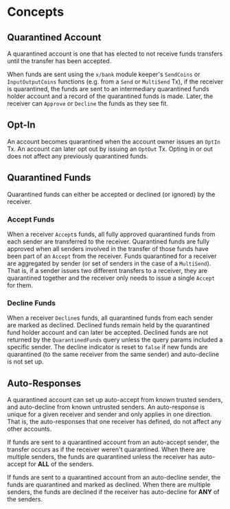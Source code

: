 # Concepts

## Quarantined Account

A quarantined account is one that has elected to not receive funds transfers until the transfer has been accepted.

When funds are sent using the `x/bank` module keeper's `SendCoins` or `InputOutputCoins` functions (e.g. from a `Send` or `MultiSend` Tx),
if the receiver is quarantined, the funds are sent to an intermediary quarantined funds holder account and a record of the quarantined funds is made.
Later, the receiver can `Approve` or `Decline` the funds as they see fit.

## Opt-In

An account becomes quarantined when the account owner issues an `OptIn` Tx.
An account can later opt out by issuing an `OptOut` Tx.
Opting in or out does not affect any previously quarantined funds.

## Quarantined Funds

Quarantined funds can either be accepted or declined (or ignored) by the receiver.

### Accept Funds

When a receiver `Accept`s funds, all fully approved quarantined funds from each sender are transferred to the receiver.
Quarantined funds are fully approved when all senders involved in the transfer of those funds have been part of an `Accept` from the receiver.
Funds quarantined for a receiver are aggregated by sender (or set of senders in the case of a `MultiSend`).
That is, if a sender issues two different transfers to a receiver, they are quarantined together and the receiver only needs to issue a single `Accept` for them.

### Decline Funds

When a receiver `Decline`s funds, all quarantined funds from each sender are marked as declined.
Declined funds remain held by the quarantined fund holder account and can later be accepted.
Declined funds are not returned by the `QuarantinedFunds` query unless the query params included a specific sender.
The decline indicator is reset to `false` if new funds are quarantined (to the same receiver from the same sender) and auto-decline is not set up.

## Auto-Responses

A quarantined account can set up auto-accept from known trusted senders, and auto-decline from known untrusted senders.
An auto-response is unique for a given receiver and sender and only applies in one direction.
That is, the auto-responses that one receiver has defined, do not affect any other accounts.

If funds are sent to a quarantined account from an auto-accept sender, the transfer occurs as if the receiver weren't quarantined.
When there are multiple senders, the funds are quarantined unless the receiver has auto-accept for **ALL** of the senders.

If funds are sent to a quarantined account from an auto-decline sender, the funds are quarantined and marked as declined.
When there are multiple senders, the funds are declined if the receiver has auto-decline for **ANY** of the senders.
